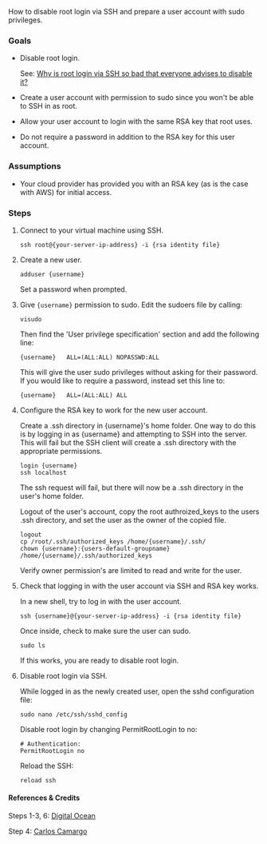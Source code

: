How to disable root login via SSH and prepare a user account with sudo privileges.

### Goals

- Disable root login. 
    
    See: [Why is root login via SSH so bad that everyone advises to disable it?](http://unix.stackexchange.com/questions/82626/why-is-root-login-via-ssh-so-bad-that-everyone-advises-to-disable-it)

- Create a user account with permission to sudo since you won't be able to SSH in as root.

- Allow your user account to login with the same RSA key that root uses.

- Do not require a password in addition to the RSA key for this user account.


### Assumptions

- Your cloud provider has provided you with an RSA key (as is the case with AWS) for initial access.

### Steps

1. Connect to your virtual machine using SSH.

    ```
    ssh root@{your-server-ip-address} -i {rsa identity file}
    ```


2. Create a new user.

    ```
    adduser {username}
    ```
    Set a password when prompted.


3. Give `{username}` permission to sudo.
    Edit the sudoers file by calling:
    ```
    visudo
    ```
    Then find the 'User privilege specification' section and add the following line:
    ```
    {username}   ALL=(ALL:ALL) NOPASSWD:ALL
    ``` 
    This will give the user sudo privileges without asking for their password. If you would like to require a password, instead set this line to:
    ```
    {username}   ALL=(ALL:ALL) ALL
    ```


4. Configure the RSA key to work for the new user account.

    Create a .ssh directory in {username}'s home folder. One way to do this is by logging in as {username} and attempting to SSH into the server. This will fail but the SSH client will create a .ssh directory with the appropriate permissions.

    ```
    login {username}
    ssh localhost
    ```

    The ssh request will fail, but there will now be a .ssh directory in the user's home folder. 

    Logout of the user's account, copy the root authroized_keys to the users .ssh directory, and set the user as the owner of the copied file.

    ```
    logout
    cp /root/.ssh/authorized_keys /home/{username}/.ssh/
    chown {username}:{users-default-groupname} /home/{username}/.ssh/authorized_keys
    ```

    Verify owner permission's are limited to read and write for the user.


5. Check that logging in with the user account via SSH and RSA key works.
    
    In a new shell, try to log in with the user account.
    ```
    ssh {username}@{your-server-ip-address} -i {rsa identity file}
    ```

    Once inside, check to make sure the user can sudo. 
    ```
    sudo ls
    ```
    If this works, you are ready to disable root login.


6. Disable root login via SSH. 

    While logged in as the newly created user, open the sshd configuration file:
    ```
    sudo nano /etc/ssh/sshd_config
    ```

    Disable root login by changing PermitRootLogin to no:
    ```
    # Authentication:
    PermitRootLogin no
    ```

    Reload the SSH:
    ```
    reload ssh
    ```


#### References & Credits

Steps 1-3, 6: [Digital Ocean](https://www.digitalocean.com/community/tutorials/initial-server-setup-with-ubuntu-12-04)

Step 4: [Carlos Camargo](https://www.linkedin.com/in/vcarlos)